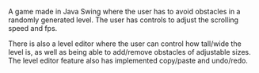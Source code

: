 A game made in Java Swing where the user has to avoid obstacles in a randomly generated level. The user has controls to adjust the scrolling speed and fps.

There is also a level editor where the user can control how tall/wide the level is, as well as being able to add/remove obstacles of adjustable sizes.
The level editor feature also has implemented copy/paste and undo/redo.

